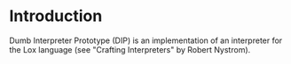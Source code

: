 # Introduction
Dumb Interpreter Prototype (DIP) is an implementation of an interpreter for the Lox language (see "Crafting Interpreters" by Robert Nystrom). 